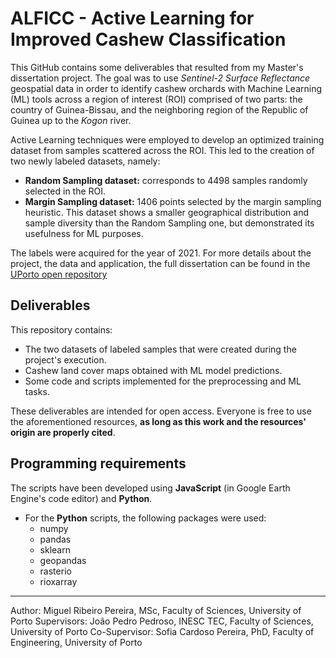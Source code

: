 # ALFICC - Active Learning for Improved Cashew Classification

This GitHub contains some deliverables that resulted from my Master's dissertation project. The goal was to use _Sentinel-2 Surface Reflectance_ geospatial data in order to identify cashew orchards with Machine Learning (ML) tools across a region of interest (ROI) comprised of two parts: the country of Guinea-Bissau, and the neighboring region of the Republic of Guinea up to the _Kogon_ river.

Active Learning techniques were employed to develop an optimized training dataset from samples scattered across the ROI. This led to the creation of two newly labeled datasets, namely:
* __Random Sampling dataset:__ corresponds to $4498$ samples randomly selected in the ROI.
* __Margin Sampling dataset:__ $1406$ points selected by the margin sampling heuristic. This dataset shows a smaller geographical distribution and sample diversity than the Random Sampling one, but demonstrated its usefulness for ML purposes.

The labels were acquired for the year of 2021. For more details about the project, the data and application, the full dissertation can be found in the [UPorto open repository](https://hdl.handle.net/10216/164196)

## Deliverables

This repository contains:
* The two datasets of labeled samples that were created during the project's execution.
* Cashew land cover maps obtained with ML model predictions.
* Some code and scripts implemented for the preprocessing and ML tasks.

These deliverables are intended for open access. Everyone is free to use the aforementioned resources, __as long as this work and the resources' origin are properly cited__.

## Programming requirements

The scripts have been developed using __JavaScript__ (in Google Earth Engine's code editor) and __Python__.

* For the __Python__ scripts, the following packages were used:
  * numpy
  * pandas
  * sklearn
  * geopandas
  * rasterio
  * rioxarray
____

Author: Miguel Ribeiro Pereira, MSc, Faculty of Sciences, University of Porto
Supervisors: João Pedro Pedroso, INESC TEC, Faculty of Sciences, University of Porto
Co-Supervisor: Sofia Cardoso Pereira, PhD, Faculty of Engineering, University of Porto
